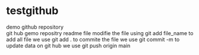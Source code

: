 # testgithub
demo github repository
<br>
git hub gemo repositry readme file
modifie the file using git add file_name
to add all file we use git add .
to commite the file we use git commit -m
to update data on git hub we use git push origin main